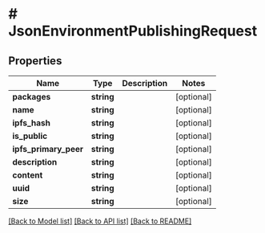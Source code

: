 # # JsonEnvironmentPublishingRequest

## Properties

Name | Type | Description | Notes
------------ | ------------- | ------------- | -------------
**packages** | **string** |  | [optional]
**name** | **string** |  | [optional]
**ipfs_hash** | **string** |  | [optional]
**is_public** | **string** |  | [optional]
**ipfs_primary_peer** | **string** |  | [optional]
**description** | **string** |  | [optional]
**content** | **string** |  | [optional]
**uuid** | **string** |  | [optional]
**size** | **string** |  | [optional]

[[Back to Model list]](../../README.md#models) [[Back to API list]](../../README.md#endpoints) [[Back to README]](../../README.md)
